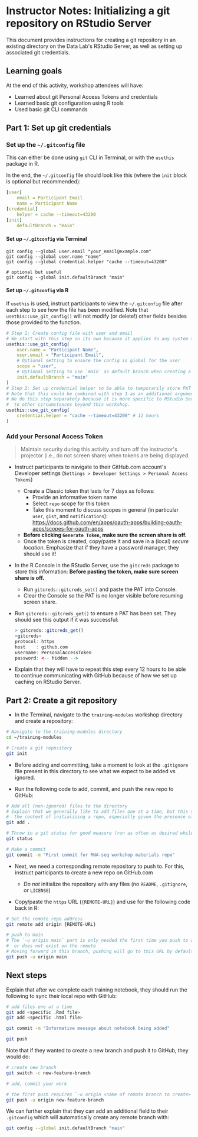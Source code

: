 # Instructor Notes: Initializing a git repository on RStudio Server

This document provides instructions for creating a git repository in an existing directory on the Data Lab's RStudio Server, as well as setting up associated git credentials.

## Learning goals

At the end of this activity, workshop attendees will have:

* Learned about git Personal Access Tokens and credentials
* Learned basic git configuration using R tools
* Used basic git CLI commands

## Part 1: Set up git credentials

### Set up the `~/.gitconfig` file

This can either be done using `git` CLI in Terminal, or with the `usethis` package in R.

In the end, the `~/.gitconfig` file should look like this (where the `init` block is optional but recommended):

```yml
[user]
    email = Participant Email
    name = Participant Name
[credential]
    helper = cache --timeout=43200
[init]
    defaultBranch = "main"
```

#### Set up `~/.gitconfig` via Terminal

```
git config --global user.email "your_email@example.com"
git config --global user.name "name"
git config --global credential.helper "cache --timeout=43200"

# optional but useful
git config --global init.defaultBranch "main"
```

#### Set up `~/.gitconfig` via R

If `usethis` is used, instruct participants to view the `~/.gitconfig` file after each step to see how the file has been modified.
Note that `usethis::use_git_config()` will not modify (or delete!) other fields besides those provided to the function.

```r
# Step 1: Create config file with user and email
# We start with this step on its own because it applies to any system they'll work on
usethis::use_git_config(
    user.name = "Participant Name",
    user.email = "Participant Email",
    # Optional setting to ensure the config is global for the user
    scope = "user",
    # Optional setting to use `main` as default branch when creating a new repo
    init.defaultBranch = "main"
)
# Step 2: Set up credential helper to be able to temporarily store PAT on the server
# Note that this could be combined with step 1 as an additional argument
# We do this step separately because it is more specific to RStudio Server usage and may not apply
#  to other circumstances beyond this workshop.
usethis::use_git_config(
    credential.helper = "cache --timeout=43200" # 12 hours
)
```

### Add your Personal Access Token

> Maintain security during this activity and turn off the instructor's projector (i.e., do not screen share) when tokens are being displayed.

* Instruct participants to navigate to their GitHub.com account's Developer settings (`Settings > Developer Settings > Personal Access Tokens`)
  * Create a Classic token that lasts for 7 days as follows:
    * Provide an informative token name
    * Select `repo` scope for this token
    * Take this moment to discuss scopes in general (in particular `user`, `gist`, and `notifications`): https://docs.github.com/en/apps/oauth-apps/building-oauth-apps/scopes-for-oauth-apps
  * **Before clicking `Generate Token`, make sure the screen share is off.**
  * Once the token is created, copy/paste it and save in a (local) _secure location_.
  Emphasize that if they have a password manager, they should use it!
* In the R Console in the RStudio Server, use the `gitcreds` package to store this information:
**Before pasting the token, make sure screen share is off.**
  * Run `gitcreds::gitcreds_set()` and paste the PAT into Console.
  * Clear the Console so the PAT is no longer visible before resuming screen share.
* Run `gitcreds::gitcreds_get()` to ensure a PAT has been set.
They should see this output if it was successful:

    ```r
    > gitcreds::gitcreds_get()
    <gitcreds>
    protocol: https
    host    : github.com
    username: PersonalAccessToken
    password: <-- hidden -->
    ```
* Explain that they will have to repeat this step every 12 hours to be able to continue communicating with GitHub because of how we set up caching on RStudio Server.

## Part 2: Create a git repository

* In the Terminal, navigate to the `training-modules` workshop directory and create a repository:

```sh
# Navigate to the training-modules directory
cd ~/training-modules

# Create a git repository
git init
```

* Before adding and committing, take a moment to look at the `.gitignore` file present in this directory to see what we expect to be added vs ignored.

* Run the following code to add, commit, and push the new repo to GitHub:
```sh
# Add all (non-ignored) files to the directory
# Explain that we generally like to add files one at a time, but this strategy is appropriate for
#  the context of initializing a repo, especially given the presence of the .gitignore file!
git add .

# Throw in a git status for good measure (run as often as desired while using git!)
git status

# Make a commit
git commit -m "First commit for RNA-seq workshop materials repo"
```

* Next, we need a corresponding remote repository to push to.
For this, instruct participants to create a new repo on GitHub.com
    * _Do not_ initialize the repository with any files (no `README`, `.gitignore`, or `LICENSE`)

* Copy/paste the `https` URL (`{REMOTE-URL}`) and use for the following code back in R:
```sh
# Set the remote repo address
git remote add origin {REMOTE-URL}

# push to main
# The `-u origin main` part is only needed the first time you push to a branch that you have not pushed to before,
#  or does not exist on the remote
# Moving forward in this branch, pushing will go to this URL by default
git push -u origin main
```

## Next steps

Explain that after we complete each training notebook, they should run the following to sync their local repo with GitHub:

```sh
# add files one at a time
git add <specific .Rmd file>
git add <specific .html file>

git commit -m "Informative message about notebook being added"

git push
```

Note that if they wanted to create a new branch and push it to GitHub, they would do:

```sh
# create new branch
git switch -c new-feature-branch

# add, commit your work

# the first push requires `-u origin <name of remote branch to create>
git push -u origin new-feature-branch
```

We can further explain that they can add an additional field to their `.gitconfig` which will automatically create
any remote branch with:

```sh
git config --global init.defaultBranch "main"
```
